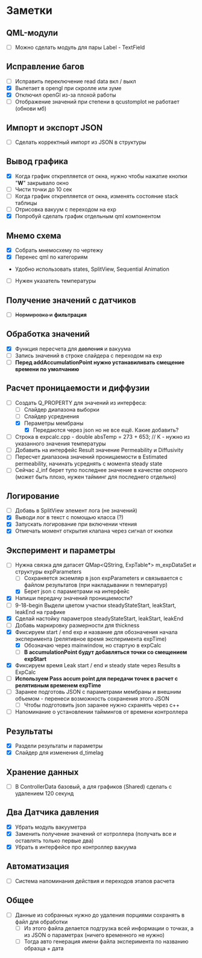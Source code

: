 # Заметки

## QML-модули
- [ ] Можно сделать модуль для пары Label - TextField

## Исправление багов
- [ ] Исправить переключение read data вкл / выкл
- [x] Вылетает в opengl при скролле или зуме
- [x] Отключил openGl из-за плохой работы
- [ ] Отображение значений при степени в qcustomplot не работает (обнови мб)

## Импорт и экспорт JSON
- [ ] Сделать корректный импорт из JSON в структуры

## Вывод графика
- [x] Когда график открепляется от окна, нужно чтобы нажатие кнопки "**W**" закрывало окно
- [ ] Чисти точки до 10 сек
- [ ] Когда график открепляется от окна, изменять состояние stack таблицы
- [ ] Отрисовка вакуум с переходом на exp
- [x] Попробуй сделать график отдельным qml компонентом
## Мнемо схема
- [x] Собрать мнемосхему по чертежу
- [x] Перенес qml по категориям
- Удобно использовать states, SplitView, Sequential Animation
- [ ] Нужен указатель температуры

## Получение значений с датчиков
- [ ] ~~Нормировка и~~ **фильтрация**
## Обработка значений
- [x] Функция пересчета для ~~давления~~ и вакуума
- [ ] Запись значений в строке слайдера с переходом на exp
- [ ] **Перед addAccumulationPoint нужно устанавиливать смещение времени по умолчанию**

## Расчет проницаемости и диффузии
- [ ] Создать Q_PROPERTY для значений из интерфеса:
    - [ ] Слайдер диапазона выборки
    - [ ] Слайдер усреднения
    - [x] Пераметры мембраны
        - [x] Передаются через json но не все ещё. Какие добавить?
- [ ] Строка в expcalc.cpp - double absTemp = 273 + 653; // K - нужно из указанного значения температуры 
- [ ] Добавить на интерфейс Result значение Permeability и Diffusivity
- [ ] Пересчет диапазона значений проницаемости в Estimated permeability, начинать усреднять с момента steady state
- [ ] Сейчас J_inf берет тупо последнее значение в качестве опорного (может быть плохо, нужен тайминг для последнего отдельно)

## Логирование
- [ ] Добавь в SplitView элемент лога (не значений)
- [x] Выводи лог в текст с помощью класса (?)
- [x] Запускать логирование при включении чтения
- [x] Отмечать момент открытия клапана через сигнал от кнопки

## Эксперимент и параметры
- [ ] Нужна связка для датасет QMap<QString, ExpTable*> m_expDataSet и структуры expParameters
    - [ ] Сохраняется экземляр в json expParameters и связывается с файлом результатов (при накладывании n температур)
    - [x] Берет json с параметрами на интерфейс
- [x] Напиши передачу значений проницаемости?
- [ ] 9-18-begin Выдели цветом участки steadyStateStart, leakStart, leakEnd на графике
- [x] Сделай настойку параметров steadyStateStart, leakStart, leakEnd 
- [ ] Добавь маркировку размерности для thickness 
- [x] Фиксируем start / end exp и название для обозначения начала эксперимента (релятивное время эксперимента expTime)
    - [x] Обозначаю через mainwindow, но стартую в expCalc
    - [ ] **В accumulationPoint будут добавляться точки со смещением expStart**
- [x] Фиксируем время Leak start / end и steady state через Results в ExpCalc
- [ ] **Используем Pass accum point для передачи точек в расчет с релятивным временем expTime**
- [ ] Заранее подготовь JSON с параметрами мембраны и внешним объемом - перенеси возможность сохранения этого JSON
    - [ ] Чтобы подготовить json заранее нужно схранять через c++
- [ ] Напоминание о установлении таймингов от времени контроллера

## Результаты
- [x] Раздели результаты и параметры
- [x] Слайдер для изменения d_timelag

## Хранение данных
- [ ] В ControllerData базовый, а для графиков (Shared) сделать с удалением 120 секунд

## Два Датчика давления
- [x] Убрать модуль вакууметра
- [x] Заменить получение значений от котроллера (получать все и оставлять только первые два)
- [x] Убрать в интерфейсе про контроллер вакуума

## Автоматизация
- [ ] Система напоминания действия и переходов этапов расчета

## Общее
- [ ] Данные из собранных нужно до удаления порциями сохранять в файл для обработки
    - [ ] Из этого файла делается подгрузка всей информации о точках, а из JSON о параметрах (ничего временного не нужно)
    - [ ] Тогда авто генерация имени файла эксперимента по названию образца + дата